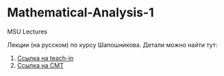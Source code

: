 # Mathematical-Analysis-1
MSU Lectures

Лекции (на русском) по курсу Шапошникова. Детали можно найти тут:
1) [Ссылка на teach-in](https://teach-in.ru/course/calculus-shaposhnikov-part1)
2) [Ссылка на CMT](http://cmt.teacher.msu.ru/wiki/matan)
